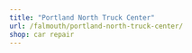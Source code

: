 ```yaml
---
title: "Portland North Truck Center"
url: /falmouth/portland-north-truck-center/
shop: car repair
---
```

